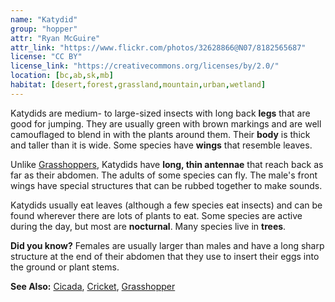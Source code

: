 ```yaml
---
name: "Katydid"
group: "hopper"
attr: "Ryan McGuire"
attr_link: "https://www.flickr.com/photos/32628866@N07/8182565687"
license: "CC BY"
license_link: "https://creativecommons.org/licenses/by/2.0/"
location: [bc,ab,sk,mb]
habitat: [desert,forest,grassland,mountain,urban,wetland]
---
```

Katydids are medium- to large-sized insects with long back **legs** that are good for jumping. They are usually green with brown markings and are well camouflaged to blend in with the plants around them. Their **body** is thick and taller than it is wide. Some species have **wings** that resemble leaves.

Unlike [Grasshoppers](/insects/grasshop/), Katydids have **long, thin antennae** that reach back as far as their abdomen. The adults of some species can fly. The male's front wings have special structures that can be rubbed together to make sounds.

Katydids usually eat leaves (although a few species eat insects) and can be found wherever there are lots of plants to eat. Some species are active during the day, but most are **nocturnal**. Many species live in **trees**.

**Did you know?** Females are usually larger than males and have a long sharp structure at the end of their abdomen that they use to insert their eggs into the ground or plant stems.

<!-- generated, do not edit -->
**See Also:**
[Cicada](/insects/cicada/),
[Cricket](/insects/cricket/),
[Grasshopper](/insects/grasshop/)
